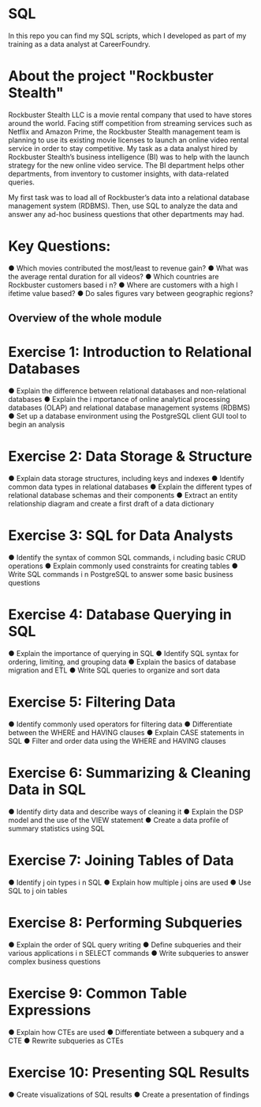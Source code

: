 # SQL
In this repo you can find my SQL scripts, which I developed as part of my training as a data analyst at CareerFoundry.

# About the project "Rockbuster Stealth"
Rockbuster Stealth LLC is a movie rental company that used to have stores around the world. Facing stiff competition from streaming services such as Netflix and Amazon Prime, the Rockbuster Stealth management team is planning to use its existing movie licenses to launch an online video rental service in order to stay competitive. My task as a data analyst hired by Rockbuster Stealth’s business intelligence (BI) was to help with the launch strategy for the new online video service. The BI department helps other departments, from inventory to customer insights, with data-related queries. 

My first task was to load all of Rockbuster’s data into a relational database management system (RDBMS). Then, use SQL to analyze the data and answer any ad-hoc business questions that other departments may had. 

# Key Questions: 
● Which movies contributed the most/least to revenue gain?
● What was the average rental duration for all videos?
● Which countries are Rockbuster customers based i n?
● Where are customers with a high l ifetime value based?
● Do sales figures vary between geographic regions?


## Overview of the whole module 

# Exercise 1: Introduction to Relational Databases
● Explain the difference between relational databases and non-relational databases
● Explain the i mportance of online analytical processing databases (OLAP) and relational database management systems (RDBMS)
● Set up a database environment using the PostgreSQL client GUI tool to begin an analysis

# Exercise 2: Data Storage & Structure
● Explain data storage structures, including keys and indexes
● Identify common data types in relational databases
● Explain the different types of relational database schemas and their components
● Extract an entity relationship diagram and create a first draft of a data dictionary

# Exercise 3: SQL for Data Analysts
● Identify the syntax of common SQL commands, i ncluding basic CRUD operations
● Explain commonly used constraints for creating tables
● Write SQL commands i n PostgreSQL to answer some basic business questions

# Exercise 4: Database Querying in SQL
● Explain the importance of querying in SQL
● Identify SQL syntax for ordering, limiting, and grouping data
● Explain the basics of database migration and ETL
● Write SQL queries to organize and sort data

# Exercise 5: Filtering Data
● Identify commonly used operators for filtering data
● Differentiate between the WHERE and HAVING clauses
● Explain CASE statements in SQL
● Filter and order data using the WHERE and HAVING clauses

# Exercise 6: Summarizing & Cleaning Data in SQL
● Identify dirty data and describe ways of cleaning it
● Explain the DSP model and the use of the VIEW statement
● Create a data profile of summary statistics using SQL

# Exercise 7: Joining Tables of Data
● Identify j oin types i n SQL
● Explain how multiple j oins are used
● Use SQL to j oin tables

# Exercise 8: Performing Subqueries
● Explain the order of SQL query writing
● Define subqueries and their various applications i n SELECT commands
● Write subqueries to answer complex business questions

# Exercise 9: Common Table Expressions
● Explain how CTEs are used
● Differentiate between a subquery and a CTE
● Rewrite subqueries as CTEs

# Exercise 10: Presenting SQL Results
● Create visualizations of SQL results
● Create a presentation of findings
